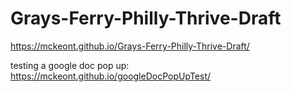 # Grays-Ferry-Philly-Thrive-Draft

https://mckeont.github.io/Grays-Ferry-Philly-Thrive-Draft/


testing a google doc pop up: https://mckeont.github.io/googleDocPopUpTest/

